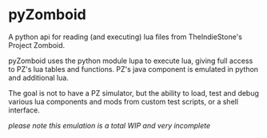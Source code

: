 # pyZomboid

A python api for reading (and executing) lua files from TheIndieStone's Project Zomboid.

pyZomboid uses the python module lupa to execute lua, giving full access to PZ's lua tables
and functions. PZ's java component is emulated in python and additional lua.

The goal is not to have a PZ simulator, but the ability to load, test and debug various lua
components and mods from custom test scripts, or a shell interface.

*please note this emulation is a total WIP and very incomplete*
